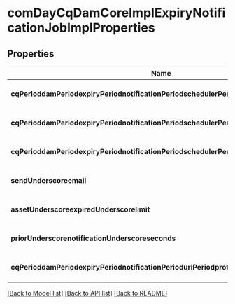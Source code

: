 # comDayCqDamCoreImplExpiryNotificationJobImplProperties

## Properties
Name | Type | Description | Notes
------------ | ------------- | ------------- | -------------
**cqPerioddamPeriodexpiryPeriodnotificationPeriodschedulerPeriodistimebased** | [**ConfigNodePropertyBoolean**](ConfigNodePropertyBoolean.md) |  | [optional] [default to null]
**cqPerioddamPeriodexpiryPeriodnotificationPeriodschedulerPeriodtimebasedPeriodrule** | [**ConfigNodePropertyString**](ConfigNodePropertyString.md) |  | [optional] [default to null]
**cqPerioddamPeriodexpiryPeriodnotificationPeriodschedulerPeriodperiodPeriodrule** | [**ConfigNodePropertyInteger**](ConfigNodePropertyInteger.md) |  | [optional] [default to null]
**sendUnderscoreemail** | [**ConfigNodePropertyBoolean**](ConfigNodePropertyBoolean.md) |  | [optional] [default to null]
**assetUnderscoreexpiredUnderscorelimit** | [**ConfigNodePropertyInteger**](ConfigNodePropertyInteger.md) |  | [optional] [default to null]
**priorUnderscorenotificationUnderscoreseconds** | [**ConfigNodePropertyInteger**](ConfigNodePropertyInteger.md) |  | [optional] [default to null]
**cqPerioddamPeriodexpiryPeriodnotificationPeriodurlPeriodprotocol** | [**ConfigNodePropertyString**](ConfigNodePropertyString.md) |  | [optional] [default to null]

[[Back to Model list]](../README.md#documentation-for-models) [[Back to API list]](../README.md#documentation-for-api-endpoints) [[Back to README]](../README.md)


